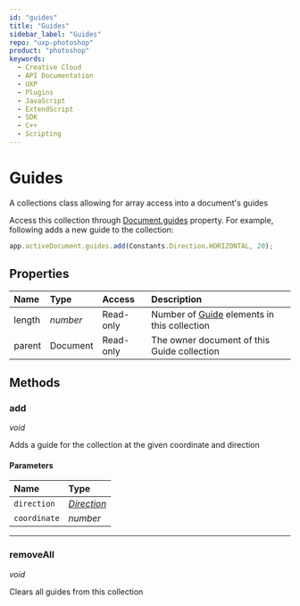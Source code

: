 ```yaml
---
id: "guides"
title: "Guides"
sidebar_label: "Guides"
repo: "uxp-photoshop"
product: "photoshop"
keywords:
  - Creative Cloud
  - API Documentation
  - UXP
  - Plugins
  - JavaScript
  - ExtendScript
  - SDK
  - C++
  - Scripting
---
```


# Guides

A collections class allowing for array access into a document's guides

Access this collection through [Document.guides](/ps_reference/classes/document/#guides) property. For example,
following adds a new guide to the collection:

```javascript
app.activeDocument.guides.add(Constants.Direction.HORIZONTAL, 20);
```

## Properties

| Name | Type | Access | Description |
| :------ | :------ | :------ | :------ |
| length | *number* | Read-only | Number of [Guide](/ps_reference/modules/guide/) elements in this collection |
| parent | Document | Read-only | The owner document of this Guide collection |

## Methods

### add

*void*

Adds a guide for the collection at the given coordinate and direction

#### Parameters

| Name | Type |
| :------ | :------ |
| `direction` | [*Direction*](/ps_reference/modules/constants/#direction) |
| `coordinate` | *number* |

___

### removeAll

*void*

Clears all guides from this collection
